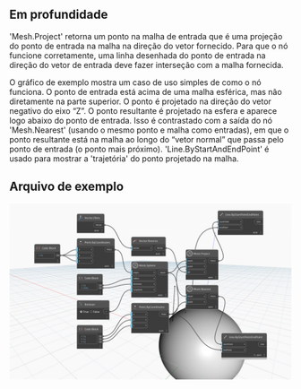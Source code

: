 ## Em profundidade
'Mesh.Project' retorna um ponto na malha de entrada que é uma projeção do ponto de entrada na malha na direção do vetor fornecido. Para que o nó funcione corretamente, uma linha desenhada do ponto de entrada na direção do vetor de entrada deve fazer interseção com a malha fornecida.

O gráfico de exemplo mostra um caso de uso simples de como o nó funciona. O ponto de entrada está acima de uma malha esférica, mas não diretamente na parte superior. O ponto é projetado na direção do vetor negativo do eixo “Z”. O ponto resultante é projetado na esfera e aparece logo abaixo do ponto de entrada. Isso é contrastado com a saída do nó 'Mesh.Nearest' (usando o mesmo ponto e malha como entradas), em que o ponto resultante está na malha ao longo do “vetor normal” que passa pelo ponto de entrada (o ponto mais próximo). 'Line.ByStartAndEndPoint' é usado para mostrar a 'trajetória' do ponto projetado na malha.

## Arquivo de exemplo

![Example](./Autodesk.DesignScript.Geometry.Mesh.Project_img.jpg)
